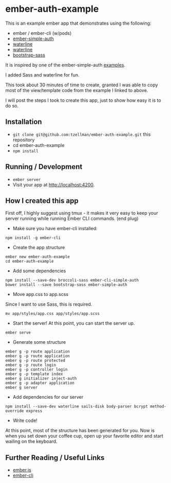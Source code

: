 # ember-auth-example

This is an example ember app that demonstrates using the following:

* ember / ember-cli (w/pods)
* [ember-simple-auth](https://github.com/simplabs/ember-simple-auth/)
* [waterline](https://github.com/simplabs/ember-simple-auth/)
* [waterline](https://github.com/balderdashy/waterline)
* [bootstrap-sass](https://github.com/twbs/bootstrap-sass)

It is inspired by one of the ember-simple-auth [examples](https://github.com/simplabs/ember-simple-auth/blob/master/examples/1-simple.html).

I added Sass and waterline for fun.

This took about 30 minutes of time to create, granted I was able to copy most of the view/template code
from the example I linked to above.

I will post the steps I took to create this app, just to show how easy it is to do so.

## Installation

* `git clone git@github.com:tzellman/ember-auth-example.git` this repository
* cd ember-auth-example
* `npm install`

## Running / Development

* `ember server`
* Visit your app at [http://localhost:4200](http://localhost:4200).


## How I created this app

First off, I highly suggest using tmux - it makes it very easy to keep your server running while running
Ember CLI commands. (end plug)

* Make sure you have ember-cli installed:

```npm install -g ember-cli```

* Create the app structure

```
ember new ember-auth-example
cd ember-auth-example
```

* Add some dependencies

```
npm install --save-dev broccoli-sass ember-cli-simple-auth
bower install --save bootstrap-sass ember-simple-auth
```

* Move app.css to app.scss

Since I want to use Sass, this is required.

```
mv app/styles/app.css app/styles/app.scss
```

* Start the server!
At this point, you can start the server up.

```
ember serve
```

* Generate some structure

```
ember g -p route application
ember g -p route application
ember g -p route protected
ember g -p route login
ember g -p controller login
ember g -p template index
ember g initializer inject-auth
ember g -p adapter application
ember g server
```

* Add dependencies for our server

```
npm install --save-dev waterline sails-disk body-parser bcrypt method-override express
```

* Write code!
 
At this point, most of the structure has been generated for you.
Now is when you set down your coffee cup, open up your favorite editor and start wailing on the keyboard.

## Further Reading / Useful Links

* [ember.js](http://emberjs.com/)
* [ember-cli](http://www.ember-cli.com/)